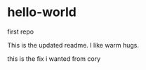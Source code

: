 # hello-world
first repo

This is the updated readme.  I like warm hugs.


this is the fix i wanted from cory

